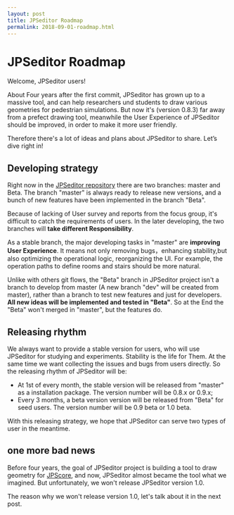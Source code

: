 ```yaml
---
layout: post
title: JPSeditor Roadmap
permalink: 2018-09-01-roadmap.html
---
```


# JPSeditor Roadmap

Welcome, JPSeditor users!

About Four years after the first commit, JPSeditor has grown up to a massive tool, and can  help researchers und students to draw various geometries for pedestrian simulations. But now it's (version 0.8.3) far away from a prefect drawing tool, meanwhile the User Experience of JPSeditor should be improved, in order to make it more user friendly. 

 Therefore there's a lot of ideas and plans about JPSeditor to share. Let’s dive right in!
 
 ## Developing strategy
 
 Right now in the [JPSeditor repository](https://github.com/JuPedSim/jpseditor) there are two branches: master and Beta. The branch "master" is always ready to release new versions, and a bunch of new features have been implemented in the branch "Beta".
 
 Because of lacking of User survey and reports from the focus group, it's difficult to catch the requirements of users. In the later developing, the two branches will **take different Responsibility**.
 
 As a stable branch, the major developing tasks in "master" are **improving User Experience**. It means not only removing bugs，enhancing stability,but also optimizing the operational logic, reorganizing the UI. For example, the operation paths to define rooms and stairs should be more natural.
 
 Unlike with others git flows, the "Beta" branch in JPSeditor project isn't a branch to develop from master (A new branch "dev" will be created from master), rather than a branch to test new features and just for developers. **All new ideas will be implemented and tested in "Beta"**. So at the End the "Beta" won't merged in "master", but the features do.
 
 ## Releasing rhythm
 
 We always want to provide a stable version for users, who will use JPSeditor for studying and experiments. Stability is the life for Them. At the same time we want collecting the issues and bugs from users directly. So the releasing rhythm of JPSeditor will be:
 
 * At 1st of every month, the stable version will be released from "master" as a installation package. The version number will be 0.8.x or 0.9.x;
 * Every 3 months, a beta version version will be released from "Beta" for seed users. The version number will be 0.9 beta or 1.0 beta.
 
 With this releasing strategy, we hope that JPSeditor can serve two types of user in the meantime.
 
 ## one more bad news
 
 Before four years, the goal of JPSeditor project is building a tool to draw geometry for [JPScore](http://www.jupedsim.org/jpscore/), and now, JPSeditor almost became the tool what we imagined. But unfortunately, we won't release JPSeditor version 1.0.
 
 The reason why we won't release version 1.0, let's talk about it in the next post.
